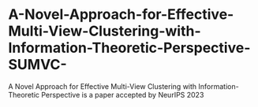# A-Novel-Approach-for-Effective-Multi-View-Clustering-with-Information-Theoretic-Perspective-SUMVC-
A Novel Approach for Effective Multi-View Clustering with Information-Theoretic Perspective is a paper accepted by NeurIPS 2023

